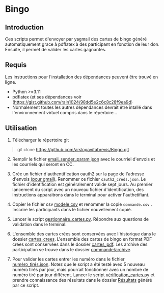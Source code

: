 # Bingo

## Introduction

Ces scripts permet d'envoyer par yagmail des cartes de bingo généré automatiquement grace à pdflatex à des participant en fonction de leur don. Ensuite, il permet de valider les cartes gagnantes.


## Requis

Les instructions pour l'installation des dépendances peuvent être trouvé en ligne. 

- Python >=3.11
- pdflatex (et ses dépendances voir (https://gist.github.com/rain1024/98dd5e2c6c8c28f9ea9d)
- Normalement toutes les autres dépendances devrait être intallé dans l'environnement virtuel compris dans le répertoire...

## Utilisation

1. Télécharger le répertoire git

> git clone https://github.com/arslogavitabrevis/Bingo.git

2. Remplir le fichier [email_sender_param.json](./email_sender_param.json) avec le courriel d'envois et les courriels qui seront en CC.

3. Crée un fichier d'authentification oauth2 sur la page de l'adresse d'envois [(pour gmail)](https://console.cloud.google.com/projectselector2/apis/credentials). Renommer ce fichier `oauth2_creds.json`. Le fichier d'identification est généralement valide sept jours. Au premier lancement du script avec un nouveau fichier d'identification, des instructions apparaitrons dans le terminal pour activer l'authetifiant.

4. Copier le fichier csv [modele.csv](./commande/modele.csv) et renommer la copie `commande.csv` . Inscrire les participants dans le fichier nouvellement copié.

5. Lancer le script [gestionnaire_cartes.py](./gestionnaire_cartes.py). Répondre aux questions de validation dans le terminal.  

6. L'ensemble des cartes crées sont conservées avec l'historique dans le dossier [cartes_crees](./cartes_crees). L'ensemble des cartes de bingo en format PDF crées sont conservées dans le dossier [cartes_pdf](./cartes_pdf/). Les archive des participation se trouve dans le dossier [commande/archive](./commande/archive).

7. Pour valider les cartes entrer les numéro dans le fichier [numéro_tirés.json](./numéro_tirés.json). Notez que le script a été testé avec 5 nouveau numéro tirés par jour, mais pourrait fonctionner avec un nombre de numéro tiré par jour différent. Lancer le script [vérification_cartes.py](./verification_cartes.py) et prendre connaissance des résultats dans le dossier [Résultats](./Résultats/) généré par ce script.
